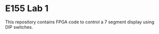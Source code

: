 # E155 Lab 1

This repository contains FPGA code to control a 7 segment display using DIP switches. 